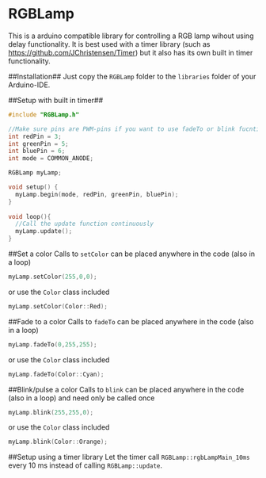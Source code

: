 # RGBLamp
This is a arduino compatible library for controlling a RGB lamp wihout using delay functionality. It is best used with a timer library (such as https://github.com/JChristensen/Timer) but it also has its own built in timer functionality.

##Installation##
Just copy the `RGBLamp` folder to the `libraries` folder of your Arduino-IDE.

##Setup with built in timer##
```c++
#include "RGBLamp.h"

//Make sure pins are PWM-pins if you want to use fadeTo or blink fucntions.
int redPin = 3;
int greenPin = 5;
int bluePin = 6;
int mode = COMMON_ANODE;

RGBLamp myLamp;

void setup() {
  myLamp.begin(mode, redPin, greenPin, bluePin); 
}
  
void loop(){
  //Call the update function continuously
  myLamp.update();
} 
```

##Set a color
Calls to `setColor` can be placed anywhere in the code (also in a loop)
```c++
myLamp.setColor(255,0,0);
```
or use the `Color` class included
```c++
myLamp.setColor(Color::Red);
```

##Fade to a color
Calls to `fadeTo` can be placed anywhere in the code (also in a loop)
```c++
myLamp.fadeTo(0,255,255);
```
or use the `Color` class included
```c++
myLamp.fadeTo(Color::Cyan);
```

##Blink/pulse a color
Calls to `blink` can be placed anywhere in the code (also in a loop) and need only be called once
```c++
myLamp.blink(255,255,0);
```
or use the `Color` class included
```c++
myLamp.blink(Color::Orange);
```

##Setup using a timer library
Let the timer call `RGBLamp::rgbLampMain_10ms` every 10 ms instead of calling `RGBLamp::update`.
